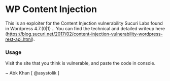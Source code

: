 # WP Content Injection

This is an exploiter for the Content Injection vulnerability Sucuri Labs found in Wordpress 4.7.(0|1) .. You can find the technical and detailed writeup here (https://blog.sucuri.net/2017/02/content-injection-vulnerability-wordpress-rest-api.html).

### Usage

Visit the site that you think is vulnerable, and paste the code in console.

~ Abk Khan [ @asystolik ]